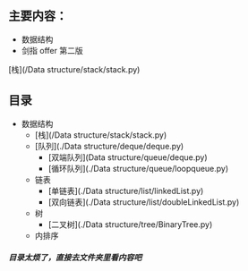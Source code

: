 ## 主要内容：
- 数据结构
- 剑指 offer 第二版

[栈](/Data structure/stack/stack.py)
## 目录
- 数据结构
    - [栈](/Data structure/stack/stack.py)
    - [队列](./Data structure/deque/deque.py)
        - [双端队列](Data structure/queue/deque.py)
        - [循环队列](./Data structure/queue/loopqueue.py)
    - 链表
        - [单链表](./Data structure/list/linkedList.py)
        - [双向链表](./Data structure/list/doubleLinkedList.py)
    - 树
        - [二叉树](./Data structure/tree/BinaryTree.py)
    - 内排序
    
##### 目录太烦了，直接去文件夹里看内容吧
        
